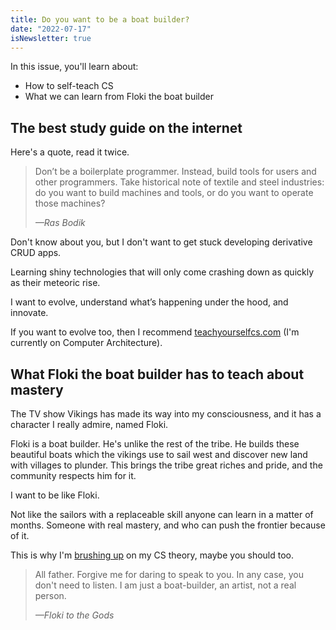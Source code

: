 ```yaml
---
title: Do you want to be a boat builder?
date: "2022-07-17"
isNewsletter: true
---
```


In this issue, you'll learn about:

* How to self-teach CS
* What we can learn from Floki the boat builder

## The best study guide on the internet

Here's a quote, read it twice.

> Don’t be a boilerplate programmer. Instead, build tools for users and other programmers. Take historical note of textile and steel industries: do you want to build machines and tools, or do you want to operate those machines?
>
> <cite>—Ras Bodik</cite>

Don't know about you, but I don't want to get stuck developing derivative CRUD apps.

Learning shiny technologies that will only come crashing down as quickly as their meteoric rise.

I want to evolve, understand what’s happening under the hood, and innovate.

If you want to evolve too, then I recommend [teachyourselfcs.com](https://teachyourselfcs.com?ref=broman.blog) (I'm currently on Computer Architecture).

## What Floki the boat builder has to teach about mastery

The TV show Vikings has made its way into my consciousness, and it has a character I really admire, named Floki.

Floki is a boat builder. He's unlike the rest of the tribe. He builds these beautiful boats which the vikings use to sail west and discover new land with villages to plunder. This brings the tribe great riches and pride, and the community respects him for it.

I want to be like Floki.

Not like the sailors with a replaceable skill anyone can learn in a matter of months. Someone with real mastery, and who can push the frontier because of it.

This is why I'm [brushing up](https://teachyourselfcs.com?ref=broman.blog) on my CS theory, maybe you should too.

> All father. Forgive me for daring to speak to you. In any case, you don't need to listen. I am just a boat-builder, an artist, not a real person.
>
> <cite>—Floki to the Gods</cite>
>
